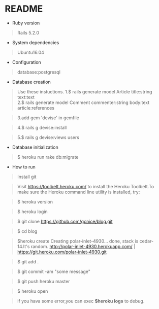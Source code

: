 # README
* Ruby version
>Rails 5.2.0
* System dependencies
>Ubuntu16.04
* Configuration
>database:postgresql
* Database creation
>Use these instuctions.
>1.$ rails generate model Article title:string text:text   
>2.$ rails generate model Comment commenter:string body:text article:references

>3.add gem 'devise' in gemfile

>4.$ rails g devise:install

>5.$ rails g devise:views users

* Database initialization
>$ heroku run rake db:migrate

* How to run
>Install git

>Visit https://toolbelt.heroku.com/ to install the Heroku Toolbelt.To make sure the Heroku command line utility is installed, try:

>$ heroku version

>$ heroku login

>$ git clone https://github.com/gcnice/blog.git

>$ cd blog

>$heroku create
Creating polar-inlet-4930... done, stack is cedar-14.It's random.
http://polar-inlet-4930.herokuapp.com/ | https://git.heroku.com/polar-inlet-4930.git

>$ git add .

>$ git commit -am "some message"

>$ git push heroku master

>$ heroku open

>if you hava some error,you can exec **$heroku logs** to debug.
